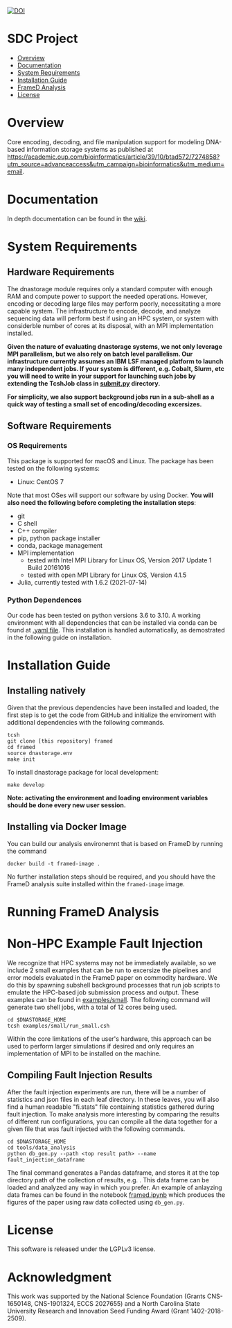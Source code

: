 [![DOI](https://zenodo.org/badge/611912849.svg)](https://zenodo.org/badge/latestdoi/611912849)

# SDC Project

- [Overview](#overview)
- [Documentation](#documentation)
- [System Requirements](#system-requirements)
- [Installation Guide](#installation-guide)
- [FrameD Analysis](#running-framed-analysis)
- [License](#license)

# Overview

Core encoding, decoding, and file manipulation support for modeling DNA-based information storage systems as published at https://academic.oup.com/bioinformatics/article/39/10/btad572/7274858?utm_source=advanceaccess&utm_campaign=bioinformatics&utm_medium=email.

# Documentation

In depth documentation can be found in the [wiki](https://github.com/dna-storage/framed/wiki).

# System Requirements

## Hardware Requirements

The dnastorage module requires only a standard computer with enough RAM and compute power to support the needed operations. However, encoding or decoding large files may perform poorly, necessitating a more capable system. The infrastructure to encode, decode, and analyze sequencing data will perform best if using an HPC system, or system with considerble number of cores at its disposal, with an MPI implementation installed.

**Given the nature of evaluating dnastorage systems, we not only leverage MPI parallelism, but we also rely on batch level parallelism. Our infrastructure currently assumes an IBM LSF managed platform to launch many independent jobs. If your system is different, e.g. Cobalt, Slurm, etc you will need to write in your support for launching such jobs by extending the TcshJob class in [submit.py](tools/lsf/submit.py) directory.**

**For simplicity, we also support background jobs run in a sub-shell as a quick way of testing a small set of encoding/decoding excersizes.**

## Software Requirements
### OS Requirements
This package is supported for macOS and Linux. The package has been tested on the following systems:

+ Linux: CentOS 7

Note that most OSes will support our software by using Docker. **You will also need the following before completing the installation steps**:
- git 
- C shell
- C++ compiler
- pip, python package installer
- conda, package management
- MPI implementation
	- tested with Intel MPI Library for Linux OS, Version 2017 Update 1 Build 20161016
 	- tested with open MPI Library for Linux OS, Version 4.1.5
- Julia, currently tested with 1.6.2 (2021-07-14)


### Python Dependences

Our code has been tested on python versions 3.6 to 3.10. A working environment with all dependencies that can be installed via conda can be found at [.yaml file](dnastorage.yml). This installation is handled automatically, as demostrated in the following guide on installation.

# Installation Guide

## Installing natively 

Given that the previous dependencies have been installed and loaded, the first step is to get the code from GitHub and initialize the enviroment with additional dependencies with the following commands.
   
    tcsh 
    git clone [this repository] framed
    cd framed
    source dnastorage.env
    make init

To install dnastorage package for local development:
    
    make develop

**Note: activating the environment and loading environment variables should be done every new user session.**


## Installing via Docker Image

You can build our analysis environemnt that is based on FrameD by running the command 

 	docker build -t framed-image .

No further installation steps should be required, and you should have the FrameD analysis suite installed within the ``framed-image`` image. 

# Running FrameD Analysis 

# Non-HPC Example Fault Injection

We recognize that HPC systems may not be immediately available, so we include 2 small examples that can be run to excersize the pipelines and error models evaluated in the FrameD paper on commodity hardware. We do this by spawning subshell background processes that run job scripts to emulate the HPC-based job submission process and output. These examples can be found in [examples/small](examples/small). The following command will generate two shell jobs, with a total of 12 cores being used.

    cd $DNASTORAGE_HOME
    tcsh examples/small/run_small.csh

Within the core limitations of the user's hardware, this approach can be used to perform larger simulations if desired and only requires an implementation of MPI to be installed on the machine.

## Compiling Fault Injection Results

After the fault injection experiments are run, there will be a number of statistics and json files in each leaf directory. In these leaves, you will also find a human readable "fi.stats" file containing statistics gathered during fault injection. To make analysis more interesting by comparing the results of different run configurations, you can compile all the data together for a given file that was fault injected with the following commands.

    cd $DNASTORAGE_HOME
    cd tools/data_analysis
    python db_gen.py --path <top result path> --name fault_injection_dataframe
 
The final command generates a Pandas dataframe, and stores it at the top directory path of the collection of results, e.g. <top result path>. This data frame can be loaded and analyzed any way in which you prefer. An example of anlayzing data frames can be found in the notebook [framed.ipynb](notebooks/framed.ipynb) which produces the figures of the paper using raw data collected using `db_gen.py`.



# License

This software is released under the LGPLv3 license.

# Acknowledgment

This work was supported by the National Science Foundation (Grants CNS-1650148, CNS-1901324, ECCS 2027655) and a North Carolina State University Research and Innovation Seed Funding Award (Grant 1402-2018-2509).






